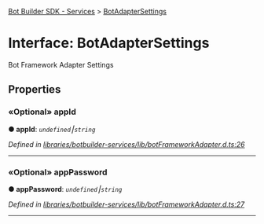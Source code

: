 [Bot Builder SDK - Services](../README.md) > [BotAdapterSettings](../interfaces/botbuilder_services.botadaptersettings.md)



# Interface: BotAdapterSettings


Bot Framework Adapter Settings


## Properties
<a id="appid"></a>

### «Optional» appId

**●  appId**:  *`undefined`⎮`string`* 

*Defined in [libraries/botbuilder-services/lib/botFrameworkAdapter.d.ts:26](https://github.com/Microsoft/botbuilder-js/blob/a28edbb/libraries/botbuilder-services/lib/botFrameworkAdapter.d.ts#L26)*





___

<a id="apppassword"></a>

### «Optional» appPassword

**●  appPassword**:  *`undefined`⎮`string`* 

*Defined in [libraries/botbuilder-services/lib/botFrameworkAdapter.d.ts:27](https://github.com/Microsoft/botbuilder-js/blob/a28edbb/libraries/botbuilder-services/lib/botFrameworkAdapter.d.ts#L27)*





___


